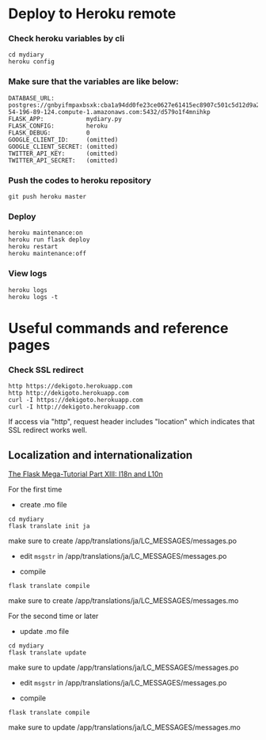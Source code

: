 # Deploy to Heroku remote

### Check heroku variables by cli
```
cd mydiary
heroku config
```
### Make sure that the variables are like below:
```
DATABASE_URL:         postgres://gnbyifmpaxbsxk:cba1a94dd0fe23ce0627e61415ec8907c501c5d12d9a24c8530938133cce04be@ec2-54-196-89-124.compute-1.amazonaws.com:5432/d579o1f4mnihkp
FLASK_APP:            mydiary.py
FLASK_CONFIG:         heroku
FLASK_DEBUG:          0
GOOGLE_CLIENT_ID:     (omitted)
GOOGLE_CLIENT_SECRET: (omitted)
TWITTER_API_KEY:      (omitted)
TWITTER_API_SECRET:   (omitted)
```
### Push the codes to heroku repository
```
git push heroku master
```
### Deploy
```
heroku maintenance:on
heroku run flask deploy
heroku restart
heroku maintenance:off
```
### View logs
```
heroku logs
heroku logs -t
```

# Useful commands and reference pages

### Check SSL redirect
```
http https://dekigoto.herokuapp.com
http http://dekigoto.herokuapp.com
curl -I https://dekigoto.herokuapp.com
curl -I http://dekigoto.herokuapp.com
```
If access via "http", request header includes "location" which indicates that SSL redirect works well.

## Localization and internationalization

[The Flask Mega-Tutorial Part XIII: I18n and L10n](https://blog.miguelgrinberg.com/post/the-flask-mega-tutorial-part-xiii-i18n-and-l10n)

For the first time
- create .mo file
```
cd mydiary
flask translate init ja
```
  make sure to create /app/translations/ja/LC_MESSAGES/messages.po

- edit `msgstr` in /app/translations/ja/LC_MESSAGES/messages.po

- compile
```
flask translate compile
```
  make sure to create /app/translations/ja/LC_MESSAGES/messages.mo

For the second time or later
- update .mo file
```
cd mydiary
flask translate update
```
  make sure to update /app/translations/ja/LC_MESSAGES/messages.po

- edit `msgstr` in /app/translations/ja/LC_MESSAGES/messages.po

- compile
```
flask translate compile
```
  make sure to update /app/translations/ja/LC_MESSAGES/messages.mo
